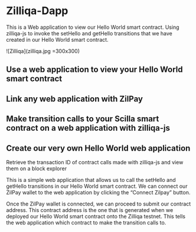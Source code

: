 # Zilliqa-Dapp

This is a Web application to view our Hello World smart contract. Using zilliqa-js to invoke the setHello and getHello transitions that we have created in our Hello World smart contract.

![Zilliqa](zilliqa.jpg =300x300)
## Use a web application to view your Hello World smart contract
## Link any web application with ZilPay
## Make transition calls to your Scilla smart contract on a web application with zilliqa-js
## Create our very own Hello World web application

Retrieve the transaction ID of contract calls made with zilliqa-js and view them on a block explorer

This is a simple web application that allows us to call the setHello and getHello transitions in our Hello World smart contract. We can connect our ZilPay wallet to the web application by clicking the “Connect Zilpay” button. 

Once the ZilPay wallet is connected, we can proceed to submit our contract address. This contract address is the one that is generated when we deployed our Hello World smart contract onto the Zilliqa testnet. This tells the web application which contract to make the transition calls to.
